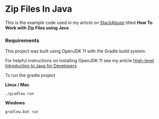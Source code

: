 # Zip Files In Java

This is the example code used in my article on [StackAbuse](http://stackabuse.com) titled __How To Work with Zip Files using Java__

### Requirements 

This project was built using OpenJDK 11 with the Gradle build system. 

For helpful instructions on installing OpenJDK 11 see my article [High-level Introduction to Java for Developers](https://thecodinginterface.com/blog/intro-to-java-for-devs/#install-openjdk) 

To run the gradle project

__Linux / Mac__

```
./gradlew run
```

__Windows__

```
gradlew.bat run
```
